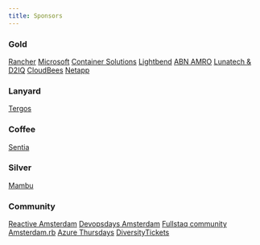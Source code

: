 ```yaml
---
title: Sponsors
---
```


### Gold

[Rancher]([Rancher](https://rancher.com/))
[Microsoft]([Rancher](https://www.microsoft.com/nl-nl/))
[Container Solutions]([Rancher](https://www.container-solutions.com/))
[Lightbend]([Rancher](https://www.lightbend.com/))
[ABN AMRO]([Rancher](https://www.www.abnamro.com/))
[Lunatech & D2IQ](https://www.lunatech.com/)
[CloudBees](https://www.cloudbees.com/)
[Netapp](https://www.netapp.com/)

### Lanyard
[Tergos](https://www.tergos.nl/)

### Coffee
[Sentia](https://www.sentia.com/)

### Silver
[Mambu](https://www.mambu.com/)

### Community
[Reactive Amsterdam](https://www.meetup.com/Reactive-Amsterdam/)
[Devopsdays Amsterdam](https://www.meetup.com/DevOpsAmsterdam/)
[Fullstaq community](https://www.meetup.com/fullstaq/)
[Amsterdam.rb](https://www.meetup.com/Amsterdam-rb/)
[Azure Thursdays](https://www.meetup.com/Azure-Thursdays/)
[DiversityTickets](https://diversitytickets.org/)